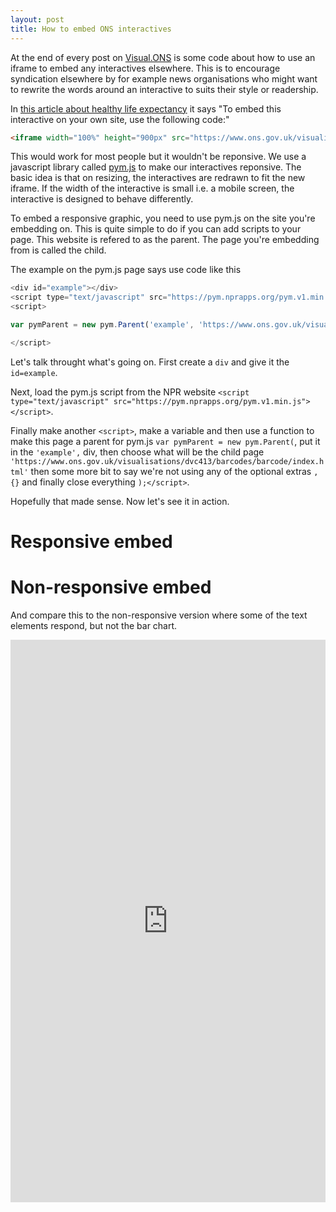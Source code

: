 ```yaml
---
layout: post
title: How to embed ONS interactives
---
```



At the end of every post on [Visual.ONS](https://visual.ons.gov.uk/) is some code about how to use an iframe to embed any interactives elsewhere. This is to encourage syndication elsewhere by for example news organisations who might want to rewrite the words around an interactive to suits their style or readership. 

In [this article about healthy life expectancy](https://visual.ons.gov.uk/what-affects-an-areas-healthy-life-expectancy/) it says "To embed this interactive on your own site, use the following code:"

```html
<iframe width="100%" height="900px" src="https://www.ons.gov.uk/visualisations/dvc413/barcodes/barcode/index.html" scrolling="no" frameborder="0"/>
```

This would work for most people but it wouldn't be reponsive. We use a javascript library called [pym.js](http://blog.apps.npr.org/pym.js/) to make our interactives reponsive. The basic idea is that on resizing, the interactives are redrawn to fit the new iframe. If the width of the interactive is small i.e. a mobile screen, the interactive is designed to behave differently. 

To embed a responsive graphic, you need to use pym.js on the site you're embedding on. This is quite simple to do if you can add scripts to your page. This website is refered to as the parent. The page you're embedding from is called the child. 

The example on the pym.js page says use code like this

```javascript
<div id="example"></div>
<script type="text/javascript" src="https://pym.nprapps.org/pym.v1.min.js"></script>
<script>

var pymParent = new pym.Parent('example', 'https://www.ons.gov.uk/visualisations/dvc413/barcodes/barcode/index.html', {});

</script>
```

Let's talk throught what's going on. First create a `div` and give it the `id=example`. 

Next, load the pym.js script from the NPR website `<script type="text/javascript" src="https://pym.nprapps.org/pym.v1.min.js"></script>`.

Finally make another `<script>`, make a variable and then use a function to make this page a parent for pym.js `var pymParent = new pym.Parent(`, put it in the `'example',` div, then choose what will be the child page` 'https://www.ons.gov.uk/visualisations/dvc413/barcodes/barcode/index.html'` then some more bit to say we're not using any of the optional extras `, {}` and finally close everything `);</script>`.

Hopefully that made sense. Now let's see it in action.

# Responsive embed
<div id="example"></div>
<script type="text/javascript" src="https://pym.nprapps.org/pym.v1.min.js"></script>
<script>

var pymParent = new pym.Parent('example', 'https://www.ons.gov.uk/visualisations/dvc413/barcodes/barcode/index.html', {});

</script>

# Non-responsive embed
And compare this to the non-responsive version where some of the text elements respond, but not the bar chart.

<iframe width="100%" height="900px" src="https://www.ons.gov.uk/visualisations/dvc413/barcodes/barcode/index.html" scrolling="no" frameborder="0"/>

